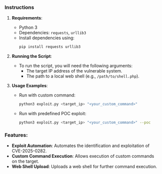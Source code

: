 ### Instructions

1. **Requirements**:
   - Python 3
   - Dependencies: `requests`, `urllib3`
   - Install dependencies using:
     ```bash
     pip install requests urllib3
     ```

2. **Running the Script**:
   - To run the script, you will need the following arguments:
     - The target IP address of the vulnerable system.
     - The path to a local web shell (e.g., `/path/to/shell.php`).

3. **Usage Examples**:
   - Run with custom command:
     ```bash
     python3 exploit.py <target_ip> "<your_custom_command>"
     ```
   - Run with predefined POC exploit:
     ```bash
     python3 exploit.py <target_ip> "<your_custom_command>" --poc
     ```

### Features:
- **Exploit Automation**: Automates the identification and exploitation of CVE-2025-0282.
- **Custom Command Execution**: Allows execution of custom commands on the target.
- **Web Shell Upload**: Uploads a web shell for further command execution.


